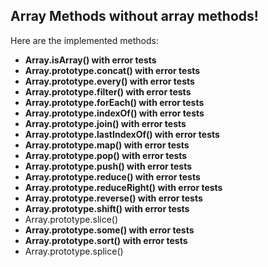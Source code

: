 ## Array Methods without array methods!

Here are the implemented methods:

- **Array.isArray() with error tests**
- **Array.prototype.concat() with error tests**
- **Array.prototype.every() with error tests**
- **Array.prototype.filter() with error tests**
- **Array.prototype.forEach() with error tests**
- **Array.prototype.indexOf() with error tests**
- **Array.prototype.join() with error tests**
- **Array.prototype.lastIndexOf() with error tests**
- **Array.prototype.map() with error tests**
- **Array.prototype.pop() with error tests**
- **Array.prototype.push() with error tests**
- **Array.prototype.reduce() with error tests**
- **Array.prototype.reduceRight() with error tests**
- **Array.prototype.reverse() with error tests**
- **Array.prototype.shift() with error tests**
- Array.prototype.slice()
- **Array.prototype.some() with error tests**
- **Array.prototype.sort() with error tests**
- Array.prototype.splice()